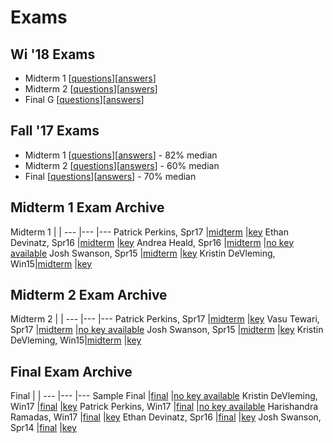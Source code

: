 # Exams

## Wi '18 Exams

* Midterm 1 [[questions](./wi18_midterm1.pdf)][[answers](./wi18_midterm1sol.pdf)] 
* Midterm 2 [[questions](./wi18_midterm2.pdf)][[answers](./wi18_midterm2sol.pdf)] 
* Final G [[questions](./wi18g_final.pdf)][[answers](./wi18g_finalsol.pdf)] 


## Fall '17 Exams

* Midterm 1 [[questions](./au17_midterm1.pdf)][[answers](./au17_midterm1sol.pdf)] - 82% median 
* Midterm 2 [[questions](./au17_midterm2.pdf)][[answers](./au17_midterm2sol.pdf)] - 60% median
* Final     [[questions](./au17_final.pdf)][[answers](./au17_finalsol.pdf)] - 70% median

## Midterm 1 Exam Archive

Midterm 1               |                                                       |
---                     |---                                                    |---
Patrick Perkins, Spr17  |[midterm](./patrick_perkins_midterm1_spring_17.pdf)    |[key](./patrick_perkins_midterm1_key_spring_17.pdf)
Ethan Devinatz, Spr16   |[midterm](./devinatz_spr16_midterm1.pdf)               |[key](./devinatz_spr16_midterm1sol.pdf)
Andrea Heald, Spr16     |[midterm](./andrea_heald_midterm1_spring_16.pdf)       |[no key available](./thelinknameisnotalie)
Josh Swanson, Spr15     |[midterm](./josh_swanson_midterm1_spring_15.pdf)       |[key](./josh_swanson_midterm1_key_spring_15.pdf)
Kristin DeVleming, Win15|[midterm](./kristin_devleming_midterm1_winter_15.pdf)  |[key](./kristin_devleming_midterm1_key_winter_15.pdf)

## Midterm 2 Exam Archive

Midterm 2               |                                                       |
---                     |---                                                    |---
Patrick Perkins, Spr17  |[midterm](./patrick_perkins_midterm2_spring_17.pdf)    |[key](./patrick_perkins_midterm2_key_spring_17.pdf)
Vasu Tewari, Spr17      |[midterm](./vasu_tewari_midterm2_spring_17.pdf)        |[no key available](./thelinknameisnotalie)
Josh Swanson, Spr15     |[midterm](./josh_swanson_midterm2_spring_15.pdf)       |[key](./josh_swanson_midterm2_key_spring_15.pdf)
Kristin DeVleming, Win15|[midterm](./kristin_devleming_midterm2_winter_15.pdf)  |[key](./kristin_devleming_midterm2_key_winter_15.pdf)

## Final Exam Archive

Final                       |                                                       |
---                         |---                                                    |---
Sample Final                |[final](./sample_final.pdf)                            |[no key available](./thelinknameisnotalie)
Kristin DeVleming, Win17    |[final](./kristin_devleming_final_winter_17.pdf)       |[key](./kristin_devleming_final_key_winter_17.pdf)
Patrick Perkins, Win17      |[final](./patrick_perkins_final_winter_17.pdf)         |[no key available](./thelinknameisnotalie)
Harishandra Ramadas, Win17  |[final](./harishandra_ramadas_final_winter_17.pdf)     |[key](./harishandra_ramadas_final_key_winter_17.pdf)
Ethan Devinatz, Spr16       |[final](./devinatz_spr16_final.pdf)                    |[key](./devinatz_spr16_final_sol.pdf)
Josh Swanson, Spr14         |[final](./josh_swanson_final_spring_14.pdf)            |[key](./josh_swanson_final_key_spring_14.pdf)
